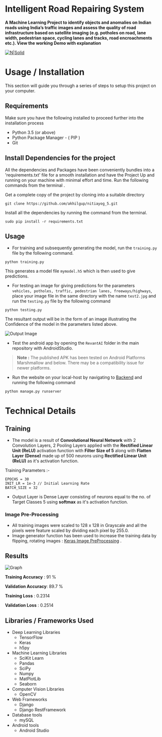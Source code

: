# Intelligent Road Repairing System

**A Machine Learning Project to identify objects and anomalies on
Indian roads using India’s traffic images and assess the quality of road
infrastructure based on satellite imaging (e.g. potholes on road, lane width,
pedestrian space, cycling lanes and tracks, road encroachments etc.).
View the working Demo with explanation**

[![N|Solid](https://github.com/akhilgup/nitiayog_5/raw/master/backend/project/static/images/image.png)](https://www.youtube.com/watch?v=bzxh8ZBCSXA)


# Usage / Installation

This section will guide you through a series of steps to setup this project on your computer.

## Requirements

Make sure you have the following installed to proceed further into the installation process

 - Python 3.5 (or above)
 - Python Package Manager - ( PIP )
 - Git 

##  Install Dependencies for the project

All the dependencies and Packages have been conveniently bundles into a 'requirements.txt' file for a smooth installation and have the Project Up and running on your machine with minimal effort and time.
Run the following commands from the terminal .

Get a complete copy of the project by cloning into a suitable directory

    git clone https://github.com/akhilgup/nitiayog_5.git
  
 Install all the dependencies by running the command from the terminal.

    sudo pip install -r requirements.txt

## Usage

 - For training and subsequently generating the model, run the ```training.py``` file by the following command.
```
python training.py
```
This generates a model file ```mymodel.h5``` which is then used to give predictions.

-  For testing an image for giving predictions for the parameters ``` vehicles, potholes, traffic, pedestrian lanes, freeways/highways```,  place your image file in the same directory with the name ```test2.jpg``` and run the ```testing.py``` file by the following command 
```
python testing.py
```
The resultant output will be in the form of an image illustrating the Confidence of the model in the parameters listed above.

![Output Image](https://github.com/akhilgup/nitiayog_5/raw/master/result.jpg)

- Test the android app by opening the ```RevantAI``` folder in the main repository  with AndroidStudio.
> **Note :** The published APK has been tested on Android Platforms Marshmallow and below. There may be a compatibility issue for newer platforms.
- Run the website on your local-host by navigating to [Backend](https://github.com/akhilgup/nitiayog_5/tree/master/backend) and running the following command
```
python manage.py runserver
```

# Technical Details


## Training 

- The model is a result of **Convolutional Neural Network** with 2 Convolution Layers, 2 Pooling Layers applied with the **Rectified Linear Unit (ReLU)** activation function with **Filter Size of 5** along with **Flatten Layer (Dense)** made up of 500 neurons using **Rectified Linear Unit (ReLU)** as it's activation function. 

Training Parameters :-
``` 
EPOCHS = 30
INIT_LR = 1e-3 // Initial Learning Rate
BATCH_SIZE = 32
```
- Output Layer is Dense Layer consisting of neurons equal to the no. of Target Classes 5 using **softmax** as it's activation function.
### Image Pre-Processing 
- All training images were scaled to 128 x 128 in Grayscale and all the pixels were feature scaled by dividing each pixel by 255.0. 
- Image generator function has been used to increase the training data by flipping, rotating images : [Keras Image PreProcessing](https://keras.io/preprocessing/image/) .

## Results

![Graph](https://github.com/akhilgup/nitiayog_5/raw/master/Figure_1.png)

**Training Accuracy** : 91 %

**Validation Accuracy**: 89.7 % 

**Training Loss** : 0.2314

**Validation Loss** : 0.2514

## Libraries / Frameworks Used

 * Deep Learning Libraries
	 * TensorFlow
	 * Keras
	 * h5py
* Machine Learning Libraries
	 * SciKit Learn
	 * Pandas
	 * SciPy
	 * Numpy
	 * MatPlotLib
	 * Seaborn
* Computer Vision Libraries
	* OpenCV
* Web Frameworks
	* Django
	* Django RestFramework
* Database tools
	* mySQL
* Android tools
	* Android Studio

